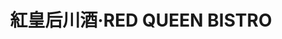 ---
title: "紅皇后川酒·RED QUEEN BISTRO"
description: "紅皇后川酒·RED QUEEN BISTRO"
layout: shop
keywords:
  - 美食競賽
  - 台灣美食
  - 美食精選
datePublished: "2025-06-30"
dateModified: "2025-07-07"
city: "台北市"
district: "大安區"
address: "台北市大安區樂利路11巷32號1樓"
phone: "0227323255"
geo: "25.02826872390276, 121.55244554849739"
google_map: "https://maps.app.goo.gl/3WtC6N6ZG8CwFjfW9"
footinder: "https://footinder.com.tw/%E5%8F%B0%E5%8C%97%E5%B8%82%E5%A4%A7%E5%AE%89%E5%8D%80/8821/"
official: "https://www.facebook.com/redqueenbistro/"
award:
  - name: "500盤"
    year: "2024"
    entries:
      - dishes:
          - "芙蓉水煮牛"

---